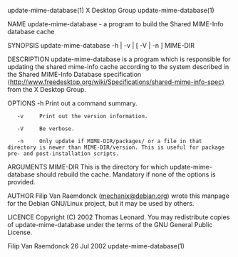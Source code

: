 
update-mime-database(1)                                                                        X Desktop Group                                                                        update-mime-database(1)



NAME
       update-mime-database - a program to build the Shared MIME-Info database cache


SYNOPSIS
       update-mime-database -h | -v | [ -V | -n ] MIME-DIR


DESCRIPTION
       update-mime-database  is  a  program  which  is  responsible  for  updating  the  shared  mime-info  cache  according  to  the  system  described  in  the  Shared  MIME-Info  Database  specification
       ⟨http://www.freedesktop.org/wiki/Specifications/shared-mime-info-spec⟩ from the X Desktop Group.


OPTIONS
       -h     Print out a command summary.

       -v     Print out the version information.

       -V     Be verbose.

       -n     Only update if MIME-DIR/packages/ or a file in that directory is newer than MIME-DIR/version. This is useful for package pre- and post-installation scripts.


ARGUMENTS
       MIME-DIR
              This is the directory for which update-mime-database should rebuild the cache. Mandatory if none of the options is provided.


AUTHOR
       Filip Van Raemdonck (mechanix@debian.org) wrote this manpage for the Debian GNU/Linux project, but it may be used by others.


LICENCE
       Copyright (C) 2002 Thomas Leonard.
       You may redistribute copies of update-mime-database under the terms of the GNU General Public License.




Filip Van Raemdonck                                                                              26 Jul 2002                                                                          update-mime-database(1)
